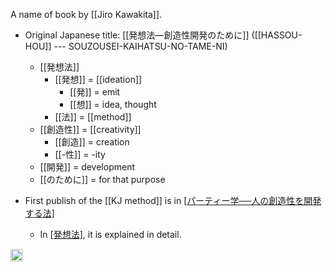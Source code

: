 
A name of book by [[Jiro Kawakita]].
- Original Japanese title: [[発想法―創造性開発のために]] ([[HASSOU-HOU]] --- SOUZOUSEI-KAIHATSU-NO-TAME-NI)
    - [[発想法]]
        - [[発想]] = [[ideation]]
            - [[発]] = emit
            - [[想]] = idea, thought
        - [[法]] = [[method]]
    - [[創造性]] = [[creativity]]
        - [[創造]] = creation
        - [[-性]] = -ity
    - [[開発]] = development
    - [[のために]] = for that purpose

- First publish of the [[KJ method]] is in [[パーティー学──人の創造性を開発する法]](1964)
    - In [[発想法]](1964), it is explained in detail.

<img src='https://scrapbox.io/api/pages/nishio/en/icon' alt='en.icon' height="19.5"/>